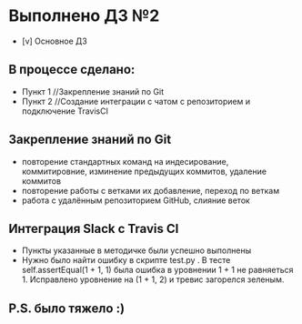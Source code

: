 # Выполнено ДЗ №2

 - [v] Основное ДЗ

## В процессе сделано:
 - Пункт 1 //Закрепление знаний по Git
 - Пункт 2 //Создание интеграции с чатом с репозиторием и подключение TravisCI

## Закрепление знаний по Git
 - повторение стандартных команд на индесирование, коммитировние, изминение предыдущих коммитов, удаление коммитов
 - повторение работы с ветками их добавление, переход по веткам
 - работа с удалённым репозиторием GitHub, слияние веток 

## Интеграция Slack с Travis CI
 - Пункты указанные в методичке были успешно выполнены
 - Нужно было найти ошибку в скрипте test.py . В тесте self.assertEqual(1 + 1, 1) была ошибка в уровнении 1 + 1 не равняеться 1. Исправлено уровнение на (1 + 1, 2) и тревис загорелся зеленым.

## P.S. было тяжело :)
